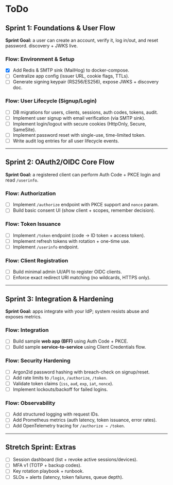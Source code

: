 # ToDo

## **Sprint 1: Foundations & User Flow**

**Sprint Goal:** a user can create an account, verify it, log in/out, and reset password. discovery + JWKS live.

### Flow: Environment & Setup

* [x] Add Redis & SMTP sink (MailHog) to docker-compose.
* [ ] Centralize app config (issuer URL, cookie flags, TTLs).
* [ ] Generate signing keypair (RS256/ES256), expose JWKS + discovery doc.

### Flow: User Lifecycle (Signup/Login)

* [ ] DB migrations for users, clients, sessions, auth codes, tokens, audit.
* [ ] Implement user signup with email verification (via SMTP sink).
* [ ] Implement login/logout with secure cookies (HttpOnly, Secure, SameSite).
* [ ] Implement password reset with single-use, time-limited token.
* [ ] Write audit log entries for all user lifecycle events.

---

## **Sprint 2: OAuth2/OIDC Core Flow**

**Sprint Goal:** a registered client can perform Auth Code + PKCE login and read `/userinfo`.

### Flow: Authorization

* [ ] Implement `/authorize` endpoint with PKCE support and `nonce` param.
* [ ] Build basic consent UI (show client + scopes, remember decision).

### Flow: Token Issuance

* [ ] Implement `/token` endpoint (code → ID token + access token).
* [ ] Implement refresh tokens with rotation + one-time use.
* [ ] Implement `/userinfo` endpoint.

### Flow: Client Registration

* [ ] Build minimal admin UI/API to register OIDC clients.
* [ ] Enforce exact redirect URI matching (no wildcards, HTTPS only).

---

## **Sprint 3: Integration & Hardening**

**Sprint Goal:** apps integrate with your IdP; system resists abuse and exposes metrics.

### Flow: Integration

* [ ] Build sample **web app (BFF)** using Auth Code + PKCE.
* [ ] Build sample **service-to-service** using Client Credentials flow.

### Flow: Security Hardening

* [ ] Argon2id password hashing with breach-check on signup/reset.
* [ ] Add rate limits to `/login`, `/authorize`, `/token`.
* [ ] Validate token claims (`iss`, `aud`, `exp`, `iat`, `nonce`).
* [ ] Implement lockouts/backoff for failed logins.

### Flow: Observability

* [ ] Add structured logging with request IDs.
* [ ] Add Prometheus metrics (auth latency, token issuance, error rates).
* [ ] Add OpenTelemetry tracing for `/authorize → /token`.

---

## **Stretch Sprint: Extras**

* [ ] Session dashboard (list + revoke active sessions/devices).
* [ ] MFA v1 (TOTP + backup codes).
* [ ] Key rotation playbook + runbook.
* [ ] SLOs + alerts (latency, token failures, queue depth).
